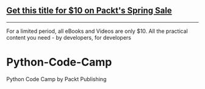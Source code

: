 ## [Get this title for $10 on Packt's Spring Sale](https://www.packt.com/V16584?utm_source=github&utm_medium=packt-github-repo&utm_campaign=spring_10_dollar_2022)
-----
For a limited period, all eBooks and Videos are only $10. All the practical content you need \- by developers, for developers

# Python-Code-Camp
Python Code Camp by Packt Publishing
